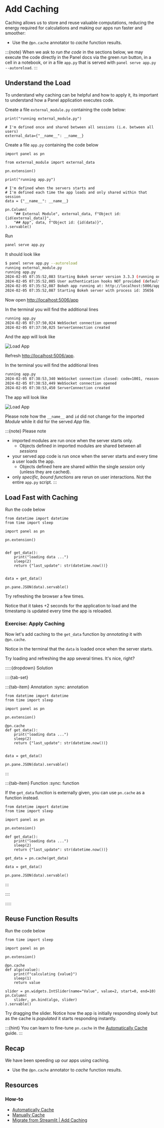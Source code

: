 # Add Caching

Caching allows us to store and reuse valuable computations, reducing the energy required for calculations and making our apps run faster and smoother:

- Use the `@pn.cache` annotator to *cache* function results.

:::{note}
When we ask to *run the code* in the sections below, we may execute the code directly in the Panel docs via the green *run* button, in a cell in a notebook, or in a file `app.py` that is served with `panel serve app.py --autoreload`.
:::

## Understand the Load

To understand why caching can be helpful and how to apply it, its important to understand how a Panel application executes code.

Create a file `external_module.py` containing the code below:

```{python}
print("running external_module.py")

# I'm defined once and shared between all sessions (i.e. between all users)
external_data={"__name__": __name__}
```

Create a file `app.py` containing the code below

```{python}
import panel as pn

from external_module import external_data

pn.extension()

print("running app.py")

# I'm defined when the servers starts and
# I'm defined each time the app loads and only shared within that session
data = {"__name__": __name__}

pn.Column(
    "## External Module", external_data, f"Object id: {id(external_data)}",
    "## App", data, f"Object id: {id(data)}",
).servable()
```

Run

```bash
panel serve app.py
```

It should look like

```bash
$ panel serve app.py --autoreload
running external_module.py
running app.py
2024-02-05 07:35:52,083 Starting Bokeh server version 3.3.3 (running on Tornado 6.4)
2024-02-05 07:35:52,085 User authentication hooks NOT provided (default user enabled)
2024-02-05 07:35:52,087 Bokeh app running at: http://localhost:5006/app
2024-02-05 07:35:52,087 Starting Bokeh server with process id: 35656
```

Now open [http://localhost:5006/app](http://localhost:5006/app)

In the terminal you will find the additional lines

```bash
running app.py
2024-02-05 07:37:50,024 WebSocket connection opened
2024-02-05 07:37:50,025 ServerConnection created
```

And the app will look like

![Load App](../../_static/images/understand_load.png)

Refresh [http://localhost:5006/app](http://localhost:5006/app).

In the terminal you will find the additional lines

```bash
running app.py
2024-02-05 07:38:53,340 WebSocket connection closed: code=1001, reason=None
2024-02-05 07:38:53,449 WebSocket connection opened
2024-02-05 07:38:53,450 ServerConnection created
```

The app will look like

![Load App](../../_static/images/understand_load_refresh.png)

Please note how the `__name__` and `id` did not change for the imported *Module* while it did for the served *App* file.

:::{note}
Please note

- imported modules are run once when the server starts only.
  - Objects defined in imported modules are shared between all *sessions*
- your served app code is run once when the server starts and every time a user loads the app.
  - Objects defined here are shared within the single *session* only (unless they are cached).
- only *specific, bound functions* are rerun on user interactions. Not the entire `app.py` script.
:::

## Load Fast with Caching

Run the code below

```{pyodide}
from datetime import datetime
from time import sleep

import panel as pn

pn.extension()


def get_data():
    print("loading data ...")
    sleep(2)
    return {"last_update": str(datetime.now())}


data = get_data()

pn.pane.JSON(data).servable()
```

Try refreshing the browser a few times.

Notice that it takes +2 seconds for the application to load and the timestamp is updated every time the app is reloaded.

### Exercise: Apply Caching

Now let's add caching to the `get_data` function by *annotating* it with `@pn.cache`.

Notice in the terminal that the `data` is loaded once when the server starts.

Try loading and refreshing the app several times. It's nice, right?

:::::{dropdown} Solution

::::{tab-set}

:::{tab-item} Annotation
:sync: annotation

```{pyodide}
from datetime import datetime
from time import sleep

import panel as pn

pn.extension()

@pn.cache
def get_data():
    print("loading data ...")
    sleep(2)
    return {"last_update": str(datetime.now())}


data = get_data()

pn.pane.JSON(data).servable()
```

:::

:::{tab-item} Function
:sync: function

If the `get_data` function is externally given, you can use `pn.cache` as a function instead.

```{pyodide}
from datetime import datetime
from time import sleep

import panel as pn

pn.extension()

def get_data():
    print("loading data ...")
    sleep(2)
    return {"last_update": str(datetime.now())}

get_data = pn.cache(get_data)

data = get_data()

pn.pane.JSON(data).servable()
```

:::

::::

:::::

## Reuse Function Results

Run the code below

```{pyodide}
from time import sleep

import panel as pn

pn.extension()

@pn.cache
def algo(value):
    print(f"calculating {value}")
    sleep(1)
    return value

slider = pn.widgets.IntSlider(name="Value", value=2, start=0, end=10)
pn.Column(
    slider, pn.bind(algo, slider)
).servable()
```

Try dragging the slider. Notice how the app is initially responding slowly but as the cache is *populated* it starts responding instantly.

:::{hint}
You can learn to fine-tune `pn.cache` in the [Automatically Cache](../../how_to/caching/memoization.md) guide.
:::

## Recap

We have been speeding up our apps using caching.

- Use the `@pn.cache` annotator to *cache* function results.

## Resources

### How-to

- [Automatically Cache](../../how_to/caching/memoization.md)
- [Manually Cache](../../how_to/caching/manual.md)
- [Migrate from Streamlit | Add Caching](../../how_to/streamlit_migration/caching.md)
